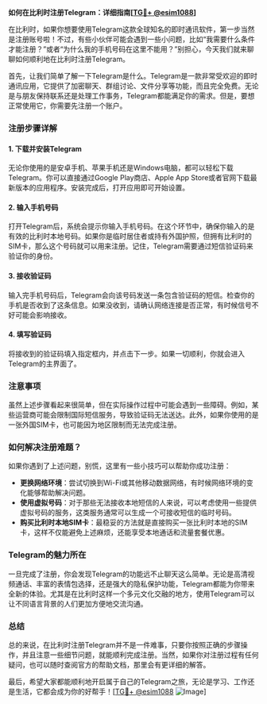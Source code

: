 **如何在比利时注册Telegram：详细指南[[TG💪+ @esim1088](https://t.me/s/esim1088)]**

在比利时，如果你想要使用Telegram这款全球知名的即时通讯软件，第一步当然是注册账号啦！不过，有些小伙伴可能会遇到一些小问题，比如“我需要什么条件才能注册？”或者“为什么我的手机号码在这里不能用？”别担心，今天我们就来聊聊如何顺利地在比利时注册Telegram。

首先，让我们简单了解一下Telegram是什么。Telegram是一款非常受欢迎的即时通讯应用，它提供了加密聊天、群组讨论、文件分享等功能，而且完全免费。无论是与朋友保持联系还是处理工作事务，Telegram都能满足你的需求。但是，要想正常使用它，你需要先注册一个账户。

### 注册步骤详解

#### 1. 下载并安装Telegram

无论你使用的是安卓手机、苹果手机还是Windows电脑，都可以轻松下载Telegram。你可以直接通过Google Play商店、Apple App Store或者官网下载最新版本的应用程序。安装完成后，打开应用即可开始设置。

#### 2. 输入手机号码

打开Telegram后，系统会提示你输入手机号码。在这个环节中，确保你输入的是有效的比利时本地号码。如果你是临时居住者或持有外国护照，但拥有比利时的SIM卡，那么这个号码就可以用来注册。记住，Telegram需要通过短信验证码来验证你的身份。

#### 3. 接收验证码

输入完手机号码后，Telegram会向该号码发送一条包含验证码的短信。检查你的手机是否收到了这条信息。如果没收到，请确认网络连接是否正常，有时候信号不好可能会影响接收。

#### 4. 填写验证码

将接收到的验证码填入指定框内，并点击下一步。如果一切顺利，你就会进入Telegram的主界面了。

### 注意事项

虽然上述步骤看起来很简单，但在实际操作过程中可能会遇到一些障碍。例如，某些运营商可能会限制国际短信服务，导致验证码无法送达。此外，如果你使用的是一张外国SIM卡，也可能因为地区限制而无法完成注册。

### 如何解决注册难题？

如果你遇到了上述问题，别慌，这里有一些小技巧可以帮助你成功注册：

- **更换网络环境**：尝试切换到Wi-Fi或其他移动数据网络，有时候网络环境的变化能够帮助解决问题。
- **使用虚拟号码**：对于那些无法接收本地短信的人来说，可以考虑使用一些提供虚拟号码的服务，这类服务通常可以生成一个可接收短信的临时号码。
- **购买比利时本地SIM卡**：最稳妥的方法就是直接购买一张比利时本地的SIM卡，这样不仅能避免上述麻烦，还能享受本地通话和流量套餐优惠。

### Telegram的魅力所在

一旦完成了注册，你会发现Telegram的功能远不止聊天这么简单。无论是高清视频通话、丰富的表情包选择，还是强大的隐私保护功能，Telegram都能为你带来全新的体验。尤其是在比利时这样一个多元文化交融的地方，使用Telegram可以让不同语言背景的人们更加方便地交流沟通。

### 总结

总的来说，在比利时注册Telegram并不是一件难事，只要你按照正确的步骤操作，并且注意一些细节问题，就能顺利完成注册。当然，如果你对注册过程有任何疑问，也可以随时查阅官方的帮助文档，那里会有更详细的解答。

最后，希望大家都能顺利地开启属于自己的Telegram之旅，无论是学习、工作还是生活，它都会成为你的好帮手！[[TG💪+ @esim1088](https://t.me/s/esim1088) ![Image](https://i.postimg.cc/4NQfJmqS/Snipaste-2025-05-13-00-14-12.png)]